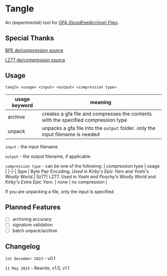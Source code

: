 # Tangle
An (experimental) tool for [GFA (GoodFeelArchive) Files](https://swiftshine.github.io/documentation/gfa.html).

## Special Thanks
[BPE de/compression source](http://www.pennelynn.com/Documents/CUJ/HTML/94HTML/19940045.HTM)

[LZ77 de/compression source](https://github.com/Favrito/LZ77/blob/master/main.c)

## Usage
`tangle <usage> <input> <output> <compression type>`

| usage keyword | meaning |
|-|-|
|archive|creates a gfa file and compresses the contents with the specified compression type|
|unpack|unpacks a gfa file into the `output` folder. only the input filename is needed |

`input` - the input filename

`output` - the output filename, if applicable

`compression type` - can be one of the following:
| compression type | usage |
|-|-|
|bpe | Byte Pair Encoding. <em>Used in Kirby's Epic Yarn</em> and <em>Yoshi's Woolly World</em>.|
|lz77| LZ77. Used in <em>Yoshi and Poochy's Woolly World</em> and <em>Kirby's Extra Epic Yarn</em>.
| none | no compression |


If you are unpacking a file, only the input is specified.


## Planned Features
- [ ] archiving accuracy
- [ ] signature validation
- [ ] batch unpack/archive
## Changelog
`1st December 2023` - v0.1

`11 May 2023` - Rewrite, v1.0, v1.1
